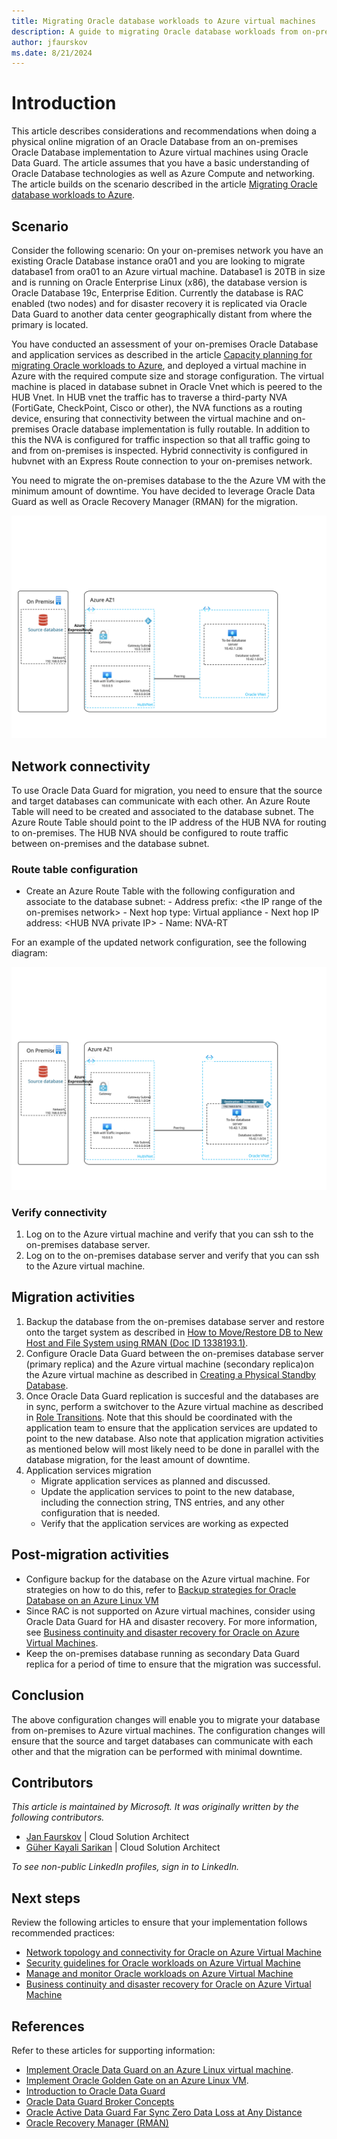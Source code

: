 ```yaml
---
title: Migrating Oracle database workloads to Azure virtual machines
description: A guide to migrating Oracle database workloads from on-premises to Azure virtual machines.
author: jfaurskov
ms.date: 8/21/2024
---
```


# Introduction

This article describes considerations and recommendations when doing a physical online migration of an Oracle Database from an on-premises Oracle Database implementation to Azure virtual machines using Oracle Data Guard. The article assumes that you have a basic understanding of Oracle Database technologies as well as Azure Compute and networking. The article builds on the scenario described in the article [Migrating Oracle database workloads to Azure](topic-migrating-oracle-to-azure-content.md).

## Scenario

Consider the following scenario: On your on-premises network you have an existing Oracle Database instance ora01 and you are looking to migrate database1 from ora01 to an Azure virtual machine. Database1 is 20TB in size and is running on Oracle Enterprise Linux (x86), the database version is Oracle Database 19c, Enterprise Edition. Currently the database is RAC enabled (two nodes) and for disaster recovery it is replicated via Oracle Data Guard to another data center geographically distant from where the primary is located.

You have conducted an assessment of your on-premises Oracle Database and application services as described in the article [Capacity planning for migrating Oracle workloads to Azure](/azure/cloud-adoption-framework/scenarios/oracle-iaas/oracle-capacity-planning#overall-performance-considerations), and deployed a virtual machine in Azure with the required compute size and storage configuration. The virtual machine is placed in database subnet in Oracle Vnet which is peered to the HUB Vnet. In HUB vnet the traffic has to traverse a third-party NVA (FortiGate, CheckPoint, Cisco or other), the NVA functions as a routing device, ensuring that connectivity between the virtual machine and on-premises Oracle database implementation is fully routable. In addition to this the NVA is configured for traffic inspection so that all traffic going to and from on-premises is inspected. Hybrid connectivity is configured in hubvnet with an Express Route connection to your on-premises network.

You need to migrate the on-premises database to the the Azure VM with the minimum amount of downtime. You have decided to leverage Oracle Data Guard as well as Oracle Recovery Manager (RMAN) for the migration.

![Diagram1](_images/oracle-database-migration-to-azure-iaas-01.svg)

## Network connectivity

To use Oracle Data Guard for migration, you need to ensure that the source and target databases can communicate with each other. An Azure Route Table will need to be created and associated to the database subnet. The Azure Route Table should point to the IP address of the HUB NVA for routing to on-premises. The HUB NVA should be configured to route traffic between on-premises and the database subnet.

### Route table configuration

- Create an Azure Route Table with the following configuration and associate to the database subnet:
        - Address prefix: \<the IP range of the on-premises network\>
        - Next hop type: Virtual appliance
        - Next hop IP address: \<HUB NVA private IP\>
        - Name: NVA-RT

For an example of the updated network configuration, see the following diagram:

![Diagram2](_images/oracle-database-migration-to-azure-iaas-02.svg)

### Verify connectivity

1. Log on to the Azure virtual machine and verify that you can ssh to the on-premises database server.
1. Log on to the on-premises database server and verify that you can ssh to the Azure virtual machine.

## Migration activities

1. Backup the database from the on-premises database server and restore onto the target system as described in [How to Move/Restore DB to New Host and File System using RMAN (Doc ID 1338193.1)](https://support.oracle.com/epmos/faces/DocumentDisplay?_afrLoop=279279442207167&parent=EXTERNAL_SEARCH&sourceId=HOWTO&id=1338193.1&_afrWindowMode=0&_adf.ctrl-state=19l0exkf6k_4).
1. Configure Oracle Data Guard between the on-premises database server (primary replica) and the Azure virtual machine (secondary replica)on the Azure virtual machine as described in [Creating a Physical Standby Database](https://docs.oracle.com/en/database/oracle/oracle-database/19/sbydb/creating-oracle-data-guard-physical-standby.html#GUID-B511FB6E-E3E7-436D-94B5-071C37550170).
1. Once Oracle Data Guard replication is succesful and the databases are in sync, perform a switchover to the Azure virtual machine as described in [Role Transitions](https://docs.oracle.com/en/database/oracle/oracle-database/19/sbydb/managing-oracle-data-guard-role-transitions.html#GUID-66282DCD-5E7B-43C2-ADA1-03342E2750A0). Note that this should be coordinated with the application team to ensure that the application services are updated to point to the new database. Also note that application migration activities as mentioned below will most likely need to be done in parallel with the database migration, for the least amount of downtime.
1. Application services migration
    - Migrate application services as planned and discussed.
    - Update the application services to point to the new database, including the connection string, TNS entries, and any other configuration that is needed. 
    - Verify that the application services are working as expected 

## Post-migration activities

- Configure backup for the database on the Azure virtual machine. For strategies on how to do this, refer to [Backup strategies for Oracle Database on an Azure Linux VM](/azure/virtual-machines/workloads/oracle/oracle-database-backup-strategies)
- Since RAC is not supported on Azure virtual machines, consider using Oracle Data Guard for HA and disaster recovery. For more information, see [Business continuity and disaster recovery for Oracle on Azure Virtual Machines](/azure/cloud-adoption-framework/scenarios/oracle-iaas/oracle-disaster-recovery-iaas).
- Keep the on-premises database running as secondary Data Guard replica for a period of time to ensure that the migration was successful.

## Conclusion

The above configuration changes will enable you to migrate your database from on-premises to Azure virtual machines. The configuration changes will ensure that the source and target databases can communicate with each other and that the migration can be performed with minimal downtime.

## Contributors

*This article is maintained by Microsoft. It was originally written by the following contributors.*

- [Jan Faurskov](https://www.linkedin.com/in/jfaurskov) | Cloud Solution Architect
- [Güher Kayali Sarikan](https://www.linkedin.com/in/guherkayali) | Cloud Solution Architect

*To see non-public LinkedIn profiles, sign in to LinkedIn.*

## Next steps

Review the following articles to ensure that your implementation follows recommended practices:

- [Network topology and connectivity for Oracle on Azure Virtual Machine](/azure/cloud-adoption-framework/scenarios/oracle-iaas/oracle-network-topology-iaas)
- [Security guidelines for Oracle workloads on Azure Virtual Machine](/azure/cloud-adoption-framework/scenarios/oracle-iaas/oracle-security-overview-iaas)
- [Manage and monitor Oracle workloads on Azure Virtual Machine](/azure/cloud-adoption-framework/scenarios/oracle-iaas/oracle-manage-monitor-iaas)
- [Business continuity and disaster recovery for Oracle on Azure Virtual Machine](/azure/cloud-adoption-framework/scenarios/oracle-iaas/oracle-disaster-recovery-iaas)

## References

Refer to these articles for supporting information:

- [Implement Oracle Data Guard on an Azure Linux virtual machine](/azure/virtual-machines/workloads/oracle/configure-oracle-dataguard).
- [Implement Oracle Golden Gate on an Azure Linux VM](/azure/virtual-machines/workloads/oracle/configure-oracle-golden-gate).
- [Introduction to Oracle Data Guard](https://docs.oracle.com/en/database/oracle/oracle-database/18/sbydb/introduction-to-oracle-data-guard-concepts.html#GUID-5E73667D-4A56-445E-911F-1E99092DD8D7)
- [Oracle Data Guard Broker Concepts](https://docs.oracle.com/en/database/oracle/oracle-database/12.2/dgbkr/oracle-data-guard-broker-concepts.html)
- [Oracle Active Data Guard Far Sync Zero Data Loss at Any Distance](https://www.oracle.com/docs/tech/database/disaster-recovery.pdf)
- [Oracle Recovery Manager (RMAN)](https://www.oracle.com/database/technologies/high-availability/rman.html)
